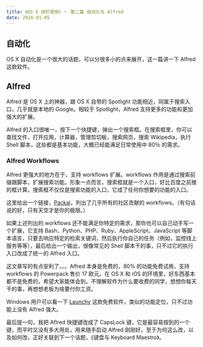 ```yaml
---
title: 《OS X 进阶使用》－ 第二篇 自动化与 Alfred
date: 2016-01-05
---
```


## 自动化
OS X 自动化是一个很大的话题，可以分很多小的点来展开，这一篇讲一下 Alfred 这款软件。

## Alfred
Alfred 是 OS X 上的神器，跟 OS X 自带的 Spotlight 功能相近，同属于搜索入口，几乎就是本地的 Google。相较于 Spotlight，Alfred 支持更多的功能和更加强大的扩展。

Alfred 的入口很唯一，按下一个快捷键，弹出一个搜索框。在搜索框里，你可以查找文件，打开应用，计算器，管理剪切板，搜索网页，搜索 Wikipedia，执行 Shell 脚本，这些都是基本功能，大概已经能满足日常使用中 80％ 的需求。

### Alfred Workflows
Alfred 更强大的地方在于，支持 workflows 扩展。workflows 作用是通过搜索前缀跟脚本，扩展搜索功能。形象一点而言，搜索框就是一个入口，好比百度之前推的框计算。搜索框不仅仅是搜索功能的入口，它成了任何你想要的功能的入口。

这里给出一个链接，[Packal](http://www.packal.org/)，列出了几乎所有的社区贡献的 workflows。（有句话说的好，只有天空才是你的极限。）

如果上述列出的 workflows 还不能满足你特定的需求，那你也可以自己动手写一个扩展，它支持 Bash、Python、PHP、Ruby、AppleScript、JavaScript 等脚本语言，只要去响应特定的检索关键词，然后执行你自己的任务（例如，监控线上服务等等），最后给出一个输出，很像常见的 Shell 脚本干的事，只不过它的执行入口改成了统一的 Alfred 入口。

这文章写的有点安利了。。。Alfred 本身是免费的，80% 的功能免费试用，支持 workflows 的 Powerpack 售价 17 欧元。在 OS X 和 iOS 的环境里，好东西基本都不是免费的，希望大家能体会到。不理解软件为什么要收费的同学，想想你每天干的事，再想想老板为啥要付你工资。

Windows 用户可以看一下 [Launchy](http://www.launchy.net/) 这款免费软件，类似的功能定位，只不过功能上没有 Alfred 强大。

最后提一句，我把 Aflred 快捷键改成了 CapsLock 键，它是最容易按到的一个键，而平时又没有多大用处，用来随手启动 Alfred 刚刚好。至于为何这么改，以及如何改，正好关联到下一个话题，《键盘与 Keyboard Maestro》。